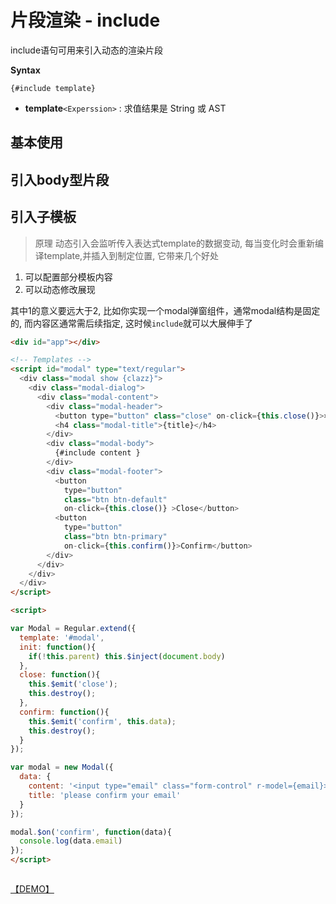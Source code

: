 # 片段渲染 - include

include语句可用来引入动态的渲染片段

__Syntax__

`{#include template} `

* __template__`<Experssion>` : 求值结果是 String 或 AST



## 基本使用


## 引入body型片段

## 引入子模板

> 原理
动态引入会监听传入表达式template的数据变动, 每当变化时会重新编译template,并插入到制定位置, 它带来几个好处

1. 可以配置部分模板内容
2. 可以动态修改展现

其中1的意义要远大于2, 比如你实现一个modal弹窗组件，通常modal结构是固定的, 而内容区通常需后续指定, 这时候`include`就可以大展伸手了



```html
<div id="app"></div>

<!-- Templates -->
<script id="modal" type="text/regular">
  <div class="modal show {clazz}">
    <div class="modal-dialog">
      <div class="modal-content">
        <div class="modal-header">
          <button type="button" class="close" on-click={this.close()}>×</button>
          <h4 class="modal-title">{title}</h4>
        </div>
        <div class="modal-body">
          {#include content }
        </div>
        <div class="modal-footer">
          <button 
            type="button" 
            class="btn btn-default" 
            on-click={this.close()} >Close</button>
          <button 
            type="button" 
            class="btn btn-primary" 
            on-click={this.confirm()}>Confirm</button>
        </div>
      </div>
    </div>
  </div>
</script>

<script>

var Modal = Regular.extend({
  template: '#modal',
  init: function(){
    if(!this.parent) this.$inject(document.body)
  },
  close: function(){
    this.$emit('close');
    this.destroy();
  },
  confirm: function(){
    this.$emit('confirm', this.data);
    this.destroy();
  }
});

var modal = new Modal({
  data: {
    content: '<input type="email" class="form-control" r-model={email}>',
    title: 'please confirm your email'
  }
});

modal.$on('confirm', function(data){
  console.log(data.email)
});
</script>



```

[【DEMO】](http://fiddle.jshell.net/leeluolee/Xvp9S/)
